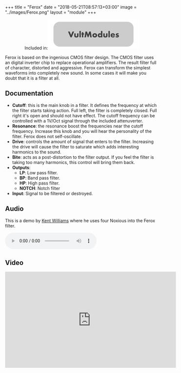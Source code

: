 +++
title = "Ferox"
date = "2018-05-21T08:57:13+03:00"
image = "../images/Ferox.png"
layout = "module"
+++

<center>Included in:<img src="../images/VultModulesSticker.svg"> </center>

Ferox is based on the ingenious CMOS filter design. The CMOS filter uses an digital inverter chip to replace operational amplifiers. The result filter full of character, distorted and aggressive. Ferox can transform the simplest waveforms into completely new sound. In some cases it will make you doubt that it is a filter at all.

## Documentation

- **Cutoff**: this is the main knob in a filter. It defines the frequency at which the filter starts taking action. Full left, the filter is completely closed. Full right it's open and should not have effect. The cutoff frequency can be controlled with a 1V/Oct signal through the included attenuverter.
- **Resonance**: the resonance boost the frequencies near the cutoff frequency. Increase this knob and you will hear the personality of the filter. Ferox does not self-oscillate.
- **Drive**: controls the amount of signal that enters to the filter. Increasing the drive will cause the filter to saturate which adds interesting harmonics to the sound.
- **Bite**: acts as a post-distortion to the filter output. If you feel the filter is taking too many harmonics, this control will bring them back.
- **Outputs**:
   - **LP**: Low pass filter.
   - **BP**: Band pass filter.
   - **HP**: High pass filter.
   - **NOTCH**: Notch filter
- **Input**: Signal to be filtered or destroyed.

## Audio

This is a demo by <a href="http://cornwarning.com">Kent Williams</a> where he uses four Noxious into the Ferox filter.

<audio controls>
  <source src="../audio/beauty2.mp3" type="audio/mpeg">
Your browser does not support the audio element.
</audio>

## Video

<iframe width="560" height="315" src="https://www.youtube.com/embed/KoRcuKnh3is" frameborder="0" allow="autoplay; encrypted-media" allowfullscreen></iframe>


